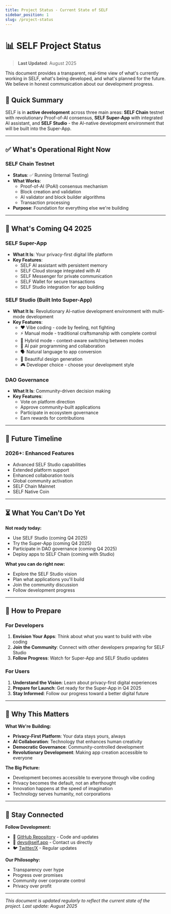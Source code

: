 ```yaml
---
title: Project Status - Current State of SELF
sidebar_position: 1
slug: /project-status
---
```


# 📊 SELF Project Status

> **Last Updated**: August 2025

This document provides a transparent, real-time view of what's currently working in SELF, what's being developed, and what's planned for the future. We believe in honest communication about our development progress.

## 🎯 Quick Summary

SELF is in **active development** across three main areas: **SELF Chain** testnet with revolutionary Proof-of-AI consensus, **SELF Super-App** with integrated AI assistant, and **SELF Studio** - the AI-native development environment that will be built into the Super-App.

---

## ✅ What's Operational Right Now

### SELF Chain Testnet
- **Status**: ✅ Running (Internal Testing)
- **What Works**: 
  - Proof-of-AI (PoAI) consensus mechanism
  - Block creation and validation
  - AI validator and block builder algorithms
  - Transaction processing
- **Purpose**: Foundation for everything else we're building

---

## 🔄 What's Coming Q4 2025

### SELF Super-App
- **What It Is**: Your privacy-first digital life platform
- **Key Features**:
  - SELF AI assistant with persistent memory
  - SELF Cloud storage integrated with AI
  - SELF Messenger for private communication
  - SELF Wallet for secure transactions
  - SELF Studio integration for app building

### SELF Studio (Built Into Super-App)
- **What It Is**: Revolutionary AI-native development environment with multi-mode development
- **Key Features**:
  - ❤️ Vibe coding - code by feeling, not fighting
  - ⚡ Manual mode - traditional craftsmanship with complete control
  - 🔄 Hybrid mode - context-aware switching between modes
  - 🤖 AI pair programming and collaboration
  - 🗣️ Natural language to app conversion
  - 🎨 Beautiful design generation
  - 🎮 Developer choice - choose your development style

### DAO Governance
- **What It Is**: Community-driven decision making
- **Key Features**:
  - Vote on platform direction
  - Approve community-built applications
  - Participate in ecosystem governance
  - Earn rewards for contributions

---

## 📅 Future Timeline

### 2026+: Enhanced Features
- Advanced SELF Studio capabilities
- Extended platform support
- Enhanced collaboration tools
- Global community activation
- SELF Chain Mainnet
- SELF Native Coin

---

## ⏳ What You Can't Do Yet

**Not ready today:**
- Use SELF Studio (coming Q4 2025)
- Try the Super-App (coming Q4 2025)
- Participate in DAO governance (coming Q4 2025)
- Deploy apps to SELF Chain (coming with Studio)

**What you can do right now:**
- Explore the SELF Studio vision
- Plan what applications you'll build
- Join the community discussion
- Follow development progress

---

## 🎯 How to Prepare

### For Developers
1. **Envision Your Apps**: Think about what you want to build with vibe coding
2. **Join the Community**: Connect with other developers preparing for SELF Studio
3. **Follow Progress**: Watch for Super-App and SELF Studio updates

### For Users
1. **Understand the Vision**: Learn about privacy-first digital experiences
2. **Prepare for Launch**: Get ready for the Super-App in Q4 2025
3. **Stay Informed**: Follow our progress toward a better digital future

---

## 🌟 Why This Matters

**What We're Building:**
- **Privacy-First Platform**: Your data stays yours, always
- **AI Collaboration**: Technology that enhances human creativity
- **Democratic Governance**: Community-controlled development
- **Revolutionary Development**: Making app creation accessible to everyone

**The Big Picture:**
- Development becomes accessible to everyone through vibe coding
- Privacy becomes the default, not an afterthought
- Innovation happens at the speed of imagination
- Technology serves humanity, not corporations

---

## 🤝 Stay Connected

**Follow Development:**
- 🐙 [GitHub Repository](https://github.com/SELF-Technology/self-chain-public) - Code and updates
- 📧 [devs@self.app](mailto:devs@self.app) - Contact us directly
- 🐦 [Twitter/X](https://x.com/self_hq) - Regular updates

**Our Philosophy:**
- Transparency over hype
- Progress over promises
- Community over corporate control
- Privacy over profit

---

*This document is updated regularly to reflect the current state of the project. Last update: August 2025*
